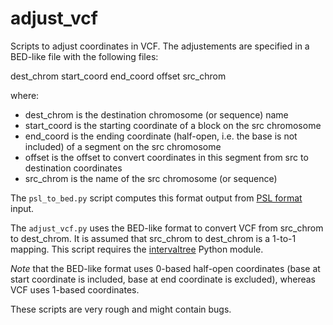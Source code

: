 # adjust_vcf

Scripts to adjust coordinates in VCF. The adjustements are specified in a BED-like file with the following files:

dest_chrom start_coord end_coord offset src_chrom

where:

* dest_chrom is the destination chromosome (or sequence) name
* start_coord is the starting coordinate of a block on the src chromosome
* end_coord is the ending coordinate (half-open, i.e. the base is not included) of a segment on the src chromosome
* offset is the offset to convert coordinates in this segment from src to destination coordinates
* src_chrom is the name of the src chromosome (or sequence)

The `psl_to_bed.py` script computes this format output from [PSL format](http://www.ensembl.org/info/website/upload/psl.html) input.

The `adjust_vcf.py` uses the BED-like format to convert VCF from src_chrom to dest_chrom. It is assumed that src_chrom to dest_chrom is a 1-to-1 mapping. This script requires the [intervaltree](https://github.com/chaimleib/intervaltree/tree/master) Python module.

*Note* that the BED-like format uses 0-based half-open coordinates (base at start coordinate is included, base at end coordinate is excluded), whereas VCF uses 1-based coordinates.

These scripts are very rough and might contain bugs.
